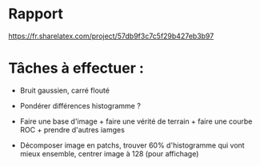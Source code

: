 
# Rapport 

https://fr.sharelatex.com/project/57db9f3c7c5f29b427eb3b97

# Tâches à effectuer : 

- Bruit gaussien, carré flouté

- Pondérer différences histogramme ?

- Faire une base d'image + faire une vérité de terrain + faire une courbe ROC + prendre d'autres iamges

- Décomposer image en patchs, trouver 60% d'histogramme qui vont mieux ensemble, centrer image à 128 (pour affichage)
